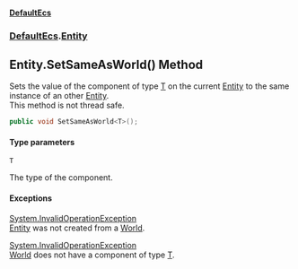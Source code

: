 #### [DefaultEcs](DefaultEcs.md 'DefaultEcs')
### [DefaultEcs](DefaultEcs.md#DefaultEcs 'DefaultEcs').[Entity](Entity.md 'DefaultEcs.Entity')

## Entity.SetSameAsWorld<T>() Method

Sets the value of the component of type [T](Entity.SetSameAsWorld_T_().md#DefaultEcs.Entity.SetSameAsWorld_T_().T 'DefaultEcs.Entity.SetSameAsWorld<T>().T') on the current [Entity](Entity.md 'DefaultEcs.Entity') to the same instance of an other [Entity](Entity.md 'DefaultEcs.Entity').  
This method is not thread safe.

```csharp
public void SetSameAsWorld<T>();
```
#### Type parameters

<a name='DefaultEcs.Entity.SetSameAsWorld_T_().T'></a>

`T`

The type of the component.

#### Exceptions

[System.InvalidOperationException](https://docs.microsoft.com/en-us/dotnet/api/System.InvalidOperationException 'System.InvalidOperationException')  
[Entity](Entity.md 'DefaultEcs.Entity') was not created from a [World](World.md 'DefaultEcs.World').

[System.InvalidOperationException](https://docs.microsoft.com/en-us/dotnet/api/System.InvalidOperationException 'System.InvalidOperationException')  
[World](Entity.World.md 'DefaultEcs.Entity.World') does not have a component of type [T](Entity.SetSameAsWorld_T_().md#DefaultEcs.Entity.SetSameAsWorld_T_().T 'DefaultEcs.Entity.SetSameAsWorld<T>().T').